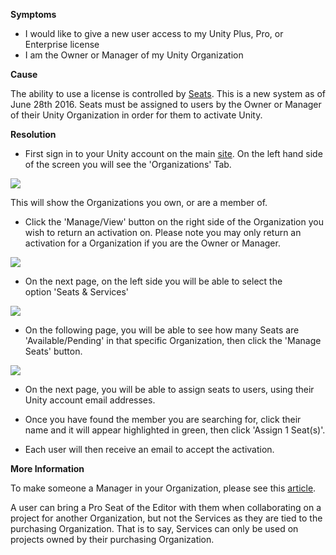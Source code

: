 

**Symptoms**


- I would like to give a new user access to my Unity Plus, Pro, or Enterprise license
- I am the Owner or Manager of my Unity Organization



**Cause**



The ability to use a license is controlled by [Seats](https://support.unity3d.com/hc/en-us/articles/210247053). This is a new system as of June 28th 2016. Seats must be assigned to users by the Owner or Manager of their Unity Organization in order for them to activate Unity.



**Resolution**


- First sign in to your Unity account on the main [site](https://id.unity.com/account/edit). On the left hand side of the screen you will see the 'Organizations' Tab.

![](https://unity3d.zendesk.com/hc/en-us/article_attachments/204268323/Screen_Shot_2016-05-27_at_15.25.29.png)



This will show the Organizations you own, or are a member of.


- Click the 'Manage/View' button on the right side of the Organization you wish to return an activation on. Please note you may only return an activation for a Organization if you are the Owner or Manager.

![](https://unity3d.zendesk.com/hc/en-us/article_attachments/204268443/Screen_Shot_2016-05-27_at_15.29.29.png)


- On the next page, on the left side you will be able to select the option 'Seats & Services'

![](https://unity3d.zendesk.com/hc/en-us/article_attachments/204268543/Screen_Shot_2016-05-27_at_15.34.27.png)


- On the following page, you will be able to see how many Seats are 'Available/Pending' in that specific Organization, then click the 'Manage Seats' button.

![](https://unity3d.zendesk.com/hc/en-us/article_attachments/204053786/Screen_Shot_2016-05-27_at_15.35.24.png)


- On the next page, you will be able to assign seats to users, using their Unity account email addresses.


- Once you have found the member you are searching for, click their name and it will appear highlighted in green, then click 'Assign 1 Seat(s)'.


- Each user will then receive an email to accept the activation.







**More Information**



To make someone a Manager in your Organization, please see this [article](https://support.unity3d.com/hc/en-us/articles/206494363-How-do-I-add-people-to-my-organization-).



A user can bring a Pro Seat of the Editor with them when collaborating on a project for another Organization, but not the Services as they are tied to the purchasing Organization. That is to say, Services can only be used on projects owned by their purchasing Organization.

